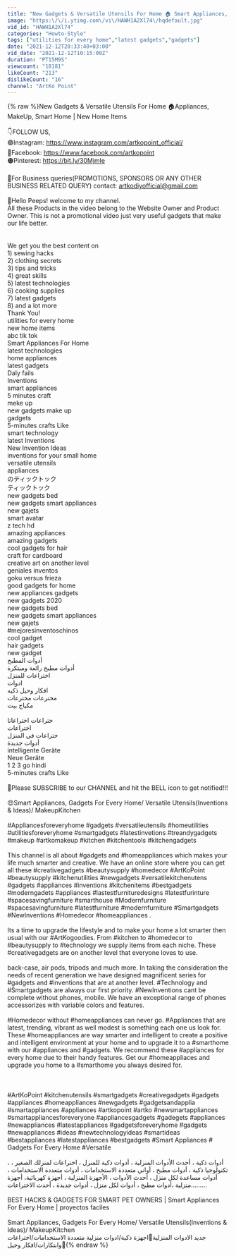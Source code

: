 ```yaml
---
title: "New Gadgets & Versatile Utensils For Home 🏠 Smart Appliances, MakeUp, Kitchen Tools | New Home Items"
image: "https:\/\/i.ytimg.com\/vi\/HAWH1A2Xl74\/hqdefault.jpg"
vid_id: "HAWH1A2Xl74"
categories: "Howto-Style"
tags: ["utilities for every home","latest gadgets","gadgets"]
date: "2021-12-12T20:33:40+03:00"
vid_date: "2021-12-12T10:15:00Z"
duration: "PT15M9S"
viewcount: "18181"
likeCount: "213"
dislikeCount: "16"
channel: "ArtKo Point"
---
```

{% raw %}New Gadgets &amp; Versatile Utensils For Home 🏠Appliances, MakeUp, Smart Home | New Home Items<br /><br />👇FOLLOW US,<br />🟣Instagram: <a rel="nofollow" target="blank" href="https://www.instagram.com/artkopoint_official/">https://www.instagram.com/artkopoint_official/</a><br />🔵Facebook: <a rel="nofollow" target="blank" href="https://www.facebook.com/artkopoint">https://www.facebook.com/artkopoint</a><br />🟠Pinterest: <a rel="nofollow" target="blank" href="https://bit.ly/30Mjmle">https://bit.ly/30Mjmle</a><br /><br />🤑For Business queries(PROMOTIONS, SPONSORS OR ANY OTHER BUSINESS RELATED QUERY) contact: artkodiyofficial@gmail.com <br /><br />🥰Hello Peeps! welcome to my channel. <br />All these Products in the video belong to the Website Owner and Product Owner. This is not a promotional video just very useful gadgets that make our life better.<br /><br /><br />We get you the best content on<br />1) sewing hacks<br />2) clothing secrets<br />3) tips and tricks<br />4) great skills<br />5) latest technologies<br />6) cooking supplies<br />7) latest gadgets<br />8) and a lot more<br />Thank You!<br />utilities for every home<br />new home items<br />abc tik tok<br />Smart Appliances For Home <br />latest technologies<br />home appliances<br />latest gadgets<br />Daly fails<br />Inventions<br /> smart appliances <br /> 5 minutes craft <br />meke up <br />new gadgets make up <br />gadgets <br />5-minutes crafts Like<br /> smart technology<br />latest Inventions<br />New Invention Ideas<br /> inventions for your small home<br />versatile utensils<br />appliances<br />のティックトック<br />ティックトック<br />new gadgets bed<br />new gadgets smart appliances<br />new gajets<br />smart avatar<br />z tech hd<br />amazing appliances<br />amazing gadgets<br />cool gadgets for hair<br />craft for cardboard<br />creative art on another level<br />geniales inventos<br />goku versus frieza<br />good gadgets for home<br />new appliances gadgets<br />new gadgets 2020<br />new gadgets bed<br />new gadgets smart appliances<br />new gajets<br />#mejoresinventoschinos<br />cool gadget<br />hair gadgets<br />new gadget<br />أدوات المطبخ<br />أدوات مطبخ رائعة ومبتكرة<br />اختراعات للمنزل<br />ادوات<br />افكار وحيل ذكيه<br />مخترعات مخترعات<br />مکیاج بيت<br /><br />ختراعات اختراعاتا<br />اختراعات<br />ختراعات في المنزل<br />أدوات جديدة<br />intelligente Geräte<br />Neue Geräte<br />1 2 3 go hindi<br />5-minutes crafts Like<br /><br />🔔Please SUBSCRIBE to our CHANNEL and hit the BELL icon to get notified!!!<br /><br />😍Smart Appliances, Gadgets For Every Home/ Versatile Utensils(Inventions &amp; Ideas)/ MakeupKitchen<br /><br />#Appliancesforeveryhome #gadgets #versatileutensils #homeutilities #utilitiesforeveryhome #smartgadgets #latestinvetions #treandygadgets #makeup #artkomakeup #kitchen #kitchentools #kitchengadgets<br /><br />This channel is all about #gadgets and #homeappliances which makes your life much smarter and creative. We have an online store where you can get all these #creativegadgets #beautysupply #homedecor #ArtKoPoint  #beautysupply  #kitchenutilities #newgadgets  #versatilekitchenutens #gadgets #appliances  #inventions #kitchenitems #bestgadgets #moderngadets #appliances #lastestfurnituredesigns  #latestfurinture #spacesavingfurniture #smarthouse #Modernfurniture #spacesavingfurniture #latestfurniture #modernfurniture  #Smartgadgets #NewInventions #Homedecor #homeappliances .<br /><br />Its a time to upgrade the lifestyle and to make your home a lot smarter then usual with our #ArtKogoodies. From #kitchen to #homedecor to #beautysupply to #technology we supply items from each niche. These #creativegadgets are on another level that everyone loves to use. <br /><br /> back-case, air pods, tripods and much more. In taking the consideration the needs of recent generation we have designed magnificent series for #gadgets and #inventions that are at another level. #Technology and #Smartgadgets are always our first priority. #NewInventions cant be complete without phones, mobile. We have an exceptional range of phones accessorizes with variable colors and features. <br /><br />#Homedecor without #homeappliances can never go. #Appliances that are latest, trending, vibrant as well modest is something each one us look for. These #homeappliances are way smarter and intelligent to create a positive and intelligent environment at your home and to upgrade it to a #smarthome with our #appliances and #gadgets. We recommend these #appliances for every home due to their handy features. Get our #homeappliaces and upgrade you home to a #smarthome you always desired for.<br /><br /><br /><br />#ArtKoPoint #kitchenutensils #smartgadgets #creativegadgets #gadgets #appliances #homeappliances #newgadgets #gadgetsandapplia #smartappliances #appliances #artkopoint #artko #newsmartappliances #smartappliancesforeveryone #appliancesgadgets #gadegets #appliances #newappliances #latestappliances #gadgetsforeveryhome #gadgets #newappliances #ideas #newtechnologyideas #smartideas #bestappliances #latestappliances #bestgadgets #Smart Appliances # Gadgets For Every Home #Versatile<br /><br /> ، أدوات ذكية ، أحدث الأدوات المنزلية ، أدوات ذكية للمنزل ، اختراعات لمنزلك الصغير ، تكنولوجيا ذكية ، أدوات مطبخ ، أواني متعددة الاستخدامات ، أدوات متعددة الاستخدامات ، أدوات مساعدة لكل منزل ، أحدث الأدوات ، الأجهزة المنزلية ، أجهزة كهربائية، أجهزة منزلية ،أدوات مطبخ  ، أدوات لكل منزل ، أدوات جديدة ، أحدث الاختراعات.........<br /><br />BEST HACKS &amp; GADGETS FOR SMART PET OWNERS | Smart Appliances For Every Home | proyectos faciles<br /><br />Smart Appliances, Gadgets For Every Home/ Versatile Utensils(Inventions &amp; Ideas)/ MakeupKitchen<br />جديد الادوات المنزلية🏡اجهزة ذكية/ادوات منزلية متعددة الاستخدامات/اختراعات وابتكارات/افكار وحيل🤩{% endraw %}
